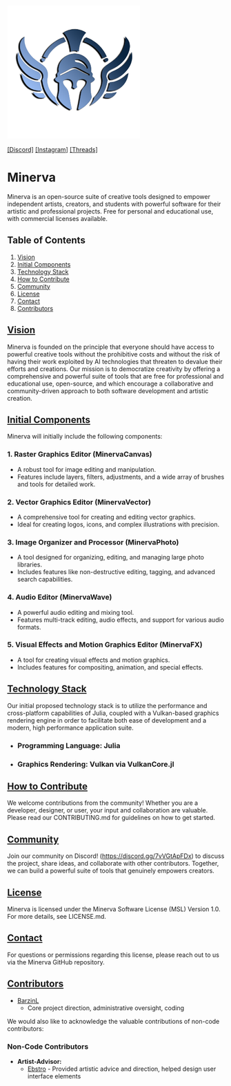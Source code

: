 ![Minerva Logo](assets/Logo-1.png)

[[Discord]](https://discord.gg/7vVGtApFDx)
[[Instagram]](https://www.instagram.com/minerva.create/)
[[Threads]](https://www.threads.net/@minerva.create)


# Minerva
Minerva is an open-source suite of creative tools designed to empower independent artists, creators, and students with powerful software for their artistic and professional projects. Free for personal and educational use, with commercial licenses available.

## Table of Contents
1. [Vision](#vision)
2. [Initial Components](#initial-components)
3. [Technology Stack](#technology-stack)
4. [How to Contribute](#how-to-contribute)
5. [Community](#community)
6. [License](#license)
7. [Contact](#contact)
8. [Contributors](#contributors)

## [Vision](#vision)

Minerva is founded on the principle that everyone should have access to powerful creative tools without the prohibitive costs and without the risk of having their work exploited by AI technologies that threaten to devalue their efforts and creations. Our mission is to democratize creativity by offering a comprehensive and powerful suite of tools that are free for professional and educational use, open-source, and which encourage a collaborative and community-driven approach to both software development and artistic creation.

## [Initial Components](#initial-components)

Minerva will initially include the following components:

### 1. Raster Graphics Editor (MinervaCanvas)

- A robust tool for image editing and manipulation.
- Features include layers, filters, adjustments, and a wide array of brushes and tools for detailed work.

### 2. Vector Graphics Editor (MinervaVector)

- A comprehensive tool for creating and editing vector graphics.
- Ideal for creating logos, icons, and complex illustrations with precision.

### 3. Image Organizer and Processor (MinervaPhoto)

- A tool designed for organizing, editing, and managing large photo libraries.
- Includes features like non-destructive editing, tagging, and advanced search capabilities.

### 4. Audio Editor (MinervaWave)

- A powerful audio editing and mixing tool.
- Features multi-track editing, audio effects, and support for various audio formats.

### 5. Visual Effects and Motion Graphics Editor (MinervaFX)

- A tool for creating visual effects and motion graphics.
- Includes features for compositing, animation, and special effects.

## [Technology Stack](#technology-stack)

Our initial proposed technology stack is to utilize the performance and cross-platform capabilities of Julia, coupled with a Vulkan-based graphics rendering engine in order to facilitate both ease of development and a modern, high performance application suite.

- ### Programming Language: Julia
- ### Graphics Rendering: Vulkan via VulkanCore.jl

## [How to Contribute](#how-to-contribute)

We welcome contributions from the community! Whether you are a developer, designer, or user, your input and collaboration are valuable. Please read our CONTRIBUTING.md for guidelines on how to get started.

## [Community](#community)

Join our community on Discord! (https://discord.gg/7vVGtApFDx) to discuss the project, share ideas, and collaborate with other contributors. Together, we can build a powerful suite of tools that genuinely empowers creators.

## [License](#license)

Minerva is licensed under the Minerva Software License (MSL) Version 1.0. For more details, see LICENSE.md.

## [Contact](#contact)

For questions or permissions regarding this license, please reach out to us via the Minerva GitHub repository.

## [Contributors](#contributors)

- [BarzinL](https://github.com/BarzinL)
  - Core project direction, administrative oversight, coding

We would also like to acknowledge the valuable contributions of non-code contributors:
### Non-Code Contributors

- **Artist-Advisor:**
  - [Ebstro](https://github.com/Ebstro) - Provided artistic advice and direction, helped design user interface elements
